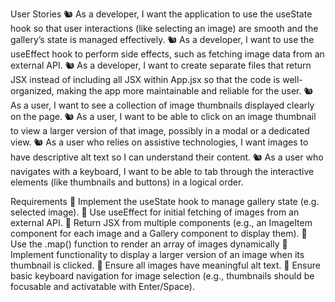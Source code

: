User Stories
🐿️ As a developer, I want the application to use the useState hook so that user interactions (like selecting an image) are smooth and the gallery’s state is managed effectively.
🐿️ As a developer, I want to use the useEffect hook to perform side effects, such as fetching image data from an external API.
🐿️ As a developer, I want to create separate files that return JSX instead of including all JSX within App.jsx so that the code is well-organized, making the app more maintainable and reliable for the user.
🐿️ As a user, I want to see a collection of image thumbnails displayed clearly on the page.
🐿️ As a user, I want to be able to click on an image thumbnail to view a larger version of that image, possibly in a modal or a dedicated view.
🐿️ As a user who relies on assistive technologies, I want images to have descriptive alt text so I can understand their content.
🐿️ As a user who navigates with a keyboard, I want to be able to tab through the interactive elements (like thumbnails and buttons) in a logical order.

Requirements
🎯 Implement the useState hook to manage gallery state (e.g. selected image).
🎯 Use useEffect for initial fetching of images from an external API.
🎯 Return JSX from multiple components (e.g., an ImageItem component for each image and a Gallery component to display them).
🎯 Use the .map() function to render an array of images dynamically
🎯 Implement functionality to display a larger version of an image when its thumbnail is clicked.
🎯 Ensure all images have meaningful alt text.
🎯 Ensure basic keyboard navigation for image selection (e.g., thumbnails should be focusable and activatable with Enter/Space).